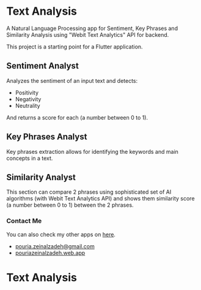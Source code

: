 # Text Analysis

A Natural Language Processing app for Sentiment, Key Phrases and Similarity Analysis using "Webit Text Analytics" API for backend.

This project is a starting point for a Flutter application.


## Sentiment Analyst

Analyzes the sentiment of an input text and detects:

- Positivity
- Negativity
- Neutrality

And returns a score for each (a number between 0 to 1).


## Key Phrases Analyst

Key phrases extraction allows for identifying the keywords and main concepts in a text.


## Similarity Analyst

This section can compare 2 phrases using sophisticated set of AI algorithms (with Webit Text Analytics API) and shows them similarity score (a number between 0 to 1) between the 2 phrases.


### Contact Me

You can also check my other apps on [here](https://cafebazaar.ir/developer/413934687302?l=en).

- pouria.zeinalzadeh@gmail.com
- [pouriazeinalzadeh.web.app](https://pouriazeinalzadeh.web.app)


# Text Analysis
